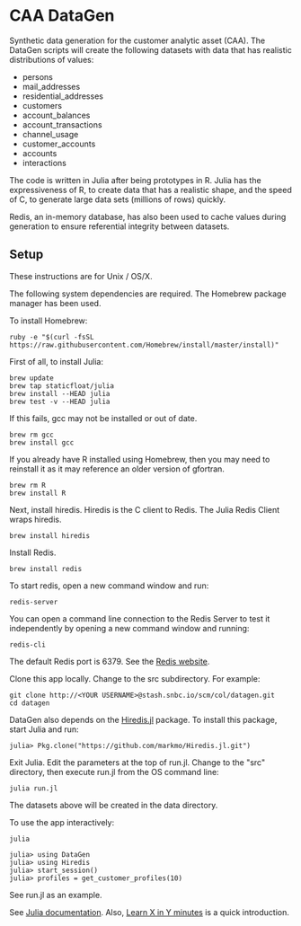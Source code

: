 # CAA DataGen

Synthetic data generation for the customer analytic asset (CAA). The DataGen scripts will create the following datasets with data that has realistic distributions of values:

* persons
* mail_addresses
* residential_addresses
* customers
* account_balances
* account_transactions
* channel_usage
* customer_accounts
* accounts
* interactions

The code is written in Julia after being prototypes in R. Julia has the expressiveness of R, to create data that has a realistic shape, and the speed of C, to generate large data sets (millions of rows) quickly.

Redis, an in-memory database, has also been used to cache values during generation to ensure referential integrity between datasets.

## Setup

These instructions are for Unix / OS/X.

The following system dependencies are required. The Homebrew package manager has been used.

To install Homebrew:

    ruby -e "$(curl -fsSL https://raw.githubusercontent.com/Homebrew/install/master/install)"

First of all, to install Julia:

    brew update
    brew tap staticfloat/julia
    brew install --HEAD julia
    brew test -v --HEAD julia

If this fails, gcc may not be installed or out of date.

    brew rm gcc
    brew install gcc

If you already have R installed using Homebrew, then you may need to reinstall it as it may reference an older version of gfortran.

    brew rm R
    brew install R

Next, install hiredis. Hiredis is the C client to Redis. The Julia Redis Client wraps hiredis.

    brew install hiredis

Install Redis.

    brew install redis

To start redis, open a new command window and run:

    redis-server

You can open a command line connection to the Redis Server to test it independently by opening a new command window and running:

    redis-cli

The default Redis port is 6379. See the [Redis website](http://redis.io/).

Clone this app locally. Change to the src subdirectory. For example:

    git clone http://<YOUR USERNAME>@stash.snbc.io/scm/col/datagen.git
    cd datagen

DataGen also depends on the [Hiredis.jl](https://github.com/markmo/Hiredis.jl) package. To install this package, start Julia and run:

    julia> Pkg.clone("https://github.com/markmo/Hiredis.jl.git")

Exit Julia. Edit the parameters at the top of run.jl. Change to the "src" directory, then execute run.jl from the OS command line:

    julia run.jl

The datasets above will be created in the data directory.

To use the app interactively:

    julia

    julia> using DataGen
    julia> using Hiredis
    julia> start_session()
    julia> profiles = get_customer_profiles(10)

See run.jl as an example.

See [Julia documentation](http://julia.readthedocs.org/en/latest/manual/). Also, [Learn X in Y minutes](http://learnxinyminutes.com/docs/julia/) is a quick introduction.
